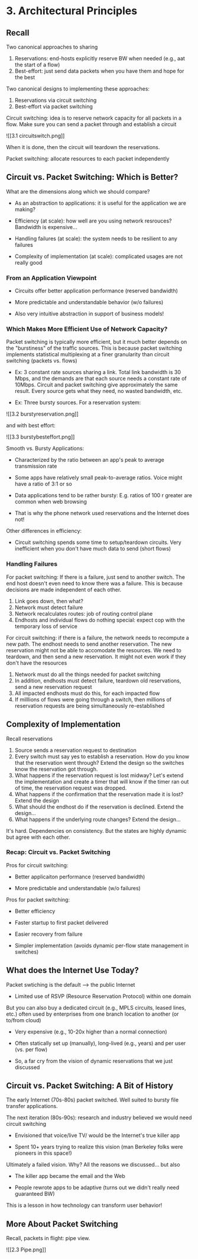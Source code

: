 # 3. Architectural Principles

## Recall

Two canonical approaches to sharing
1. Reservations: end-hosts explicitly reserve BW when needed (e.g., aat the start of a flow)
2. Best-effort: just send data packets when you have them and hope for the best

Two canonical designs to implementing these approaches:
1. Reservations via circuit switching
2. Best-effort via packet switching

Circuit switching: idea is to reserve network capacity for all packets in a flow. Make sure you can send a packet through and establish a circuit

![[3.1 circuitswitch.png]]

When it is done, then the circuit will teardown the reservations.

Packet switching: allocate resources to each packet independently

## Circuit vs. Packet Switching: Which is Better?
What are the dimensions along which we should compare?

- As an abstraction to applications: it is useful for the application we are making?

- Efficiency (at scale): how well are you using network resrouces? Bandwidth is expensive...

- Handling failures (at scale): the system needs to be resilient to any failures

- Complexity of implementation (at scale): complicated usages are not really good

### From an Application Viewpoint
- Circuits offer better application performance (reserved bandwidth)

- More predictable and understandable behavior (w/o failures)

- Also very intuitive abstraction in support of business models!

### Which Makes More Efficient Use of Network Capacity?
Packet switching is typically more efficient, but it much better depends on the "burstiness" of the traffic sources. This is because packet switching implements statistical multiplexing at a finer granularity than circuit switching (packets vs. flows)

- Ex: 3 constant rate sources sharing a link. Total link bandwidth is 30 Mbps, and the demands are that each source needs a constant rate of 10Mbps. Circuit and packet switching give approximately the same result. Every source gets what they need, no wasted bandwidth, etc.

- Ex: Three bursty sources. For a reservation system:

![[3.2 burstyreservation.png]]

and with best effort: 

![[3.3 burstybesteffort.png]]

Smooth vs. Bursty Applications:

- Characterized by the ratio between an app's peak to average transmission rate

- Some apps have relatively small peak-to-average ratios. Voice might have a ratio of 3:1 or so

- Data applications tend to be rather bursty: E.g. ratios of 100 r greater are common when web browsing

- That is why the phone network used reservations and the Internet does not!

Other differences in efficiency:

- Circuit switching spends some time to setup/teardown circuits. Very inefficient when you don't have much data to send (short flows)

### Handling Failures
For packet switching: If there is a failure, just send to another switch. The end host doesn't even need to know there was a failure. This is because decisions are made independent of each other.
1. Link goes down, then what?
2. Network must detect failure
3. Network recalculates routes: job of routing control plane
4. Endhosts and individual flows do nothing special: expect cop with the temporary loss of service

For circuit switching: if there is a failure, the network needs to recompute a new path. The endhost needs to send another reservation. The new reservation might not be able to accomodate the resources. We need to teardown, and then send a new reservation. It might not even work if they don't have the resources
1. Network must do all the things needed for packet switching
2. In addition, endhosts must detect failure, teardown old reservations, send a new reservation request
3. All impacted endhosts must do this, for each impacted flow
4. If milllions of flows were going through a switch, then millions of reservation requests are being simultaneously re-established

## Complexity of Implementation
Recall reservations
1. Source sends a reservation request to destination
2. Every switch must say yes to establish a reservation. How do you know that the reservation went through? Extend the design so the switches know the reservation got through. 
3. What happens if the reservation request is lost midway? Let's extend the implementation and create a timer that will know if the timer ran out of time, the reservation request was dropped.
4. What happens if the confirmation that the reservation made it is lost? Extend the design
5. What should the endhost do if the reservation is declined. Extend the design...
6. What happens if the underlying route changes? Extend the design...

It's hard. Dependencies on consistency. But the states are highly dynamic but agree with each other.

### Recap: Circuit vs. Packet Switching
Pros for circuit switching:

- Better applicaiton performance (reserved bandwidth)

- More predictable and understandable (w/o failures)

Pros for packet switching:

- Better efficiency

- Faster startup to first packet delivered

- Easier recovery from failure

- Simpler implementation (avoids dynamic per-flow state management in switches)

## What does the Internet Use Today?
Packet swtiching is the default --> the public Internet

- Limited use of RSVP (Resource Reservation Protocol) within one domain

But you can also buy a dedicated circuit (e.g., MPLS circuits, leased lines, etc.) often used by enterprises from one branch location to another (or to/from cloud)

- Very expensive (e.g., 10-20x higher than a normal connection)

- Often statically set up (manually), long-lived (e.g., years) and per user (vs. per flow)

- So, a far cry from the vision of dynamic reservations that we just discussed

## Circuit vs. Packet Switching: A Bit of History

The early Internet (70s-80s) packet switched. Well suited to bursty file transfer applications. 

The next iteration (80s-90s): research and industry believed we would need circuit switching

- Envisioned that voice/live TV/ would be the Internet's true killer app

- Spent 10+ years trying to realize this vision (man Berkeley folks were pioneers in this space!)

Ultimately a failed vision. Why? All the reasons we discussed... but also

- The killer app became the email and the Web

- People rewrote apps to be adaptive (turns out we didn't really need guaranteed BW)

This is a lesson in how technology can transform user behavior!

## More About Packet Switching
Recall, packets in flight: pipe view.

![[2.3 Pipe.png]]







